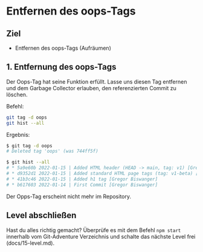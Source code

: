 # Entfernen des oops-Tags
## Ziel
- Entfernen des oops-Tags (Aufräumen)

## 1. Entfernung des oops-Tags
Der Oops-Tag hat seine Funktion erfüllt. Lasse uns diesen Tag entfernen und dem Garbage Collector erlauben, den referenzierten Commit zu löschen.

Befehl:  
```bash
git tag -d oops
git hist --all
```

Ergebnis:
```bash
$ git tag -d oops
# Deleted tag 'oops' (was 744ff5f)

$ git hist --all
# * 5a9e60b 2022-01-15 | Added HTML header (HEAD -> main, tag: v1) [Gregor Biswanger]
# * d9352d1 2022-01-15 | Added standard HTML page tags (tag: v1-beta) [Gregor Biswanger]
# * 41b3c46 2022-01-15 | Added h1 tag [Gregor Biswanger]
# * b617603 2022-01-14 | First Commit [Gregor Biswanger]
```

Der Opps-Tag erscheint nicht mehr im Repository.

## Level abschließen
Hast du alles richtig gemacht? Überprüfe es mit dem Befehl `npm start` innerhalb vom Git-Adventure Verzeichnis und schalte das nächste Level frei (docs/15-level.md).